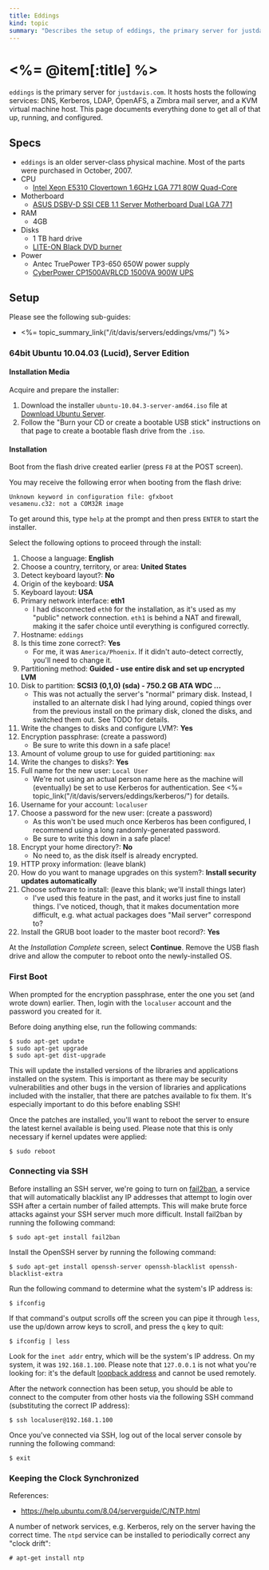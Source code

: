 ```yaml
--- 
title: Eddings
kind: topic
summary: "Describes the setup of eddings, the primary server for justdavis.com. This server hosts the following services: DNS, Kerberos, LDAP, OpenAFS, a Zimbra mail server, and a KVM virtual machine host."
---
```


# <%= @item[:title] %>

`eddings` is the primary server for `justdavis.com`. It hosts hosts the following services: DNS, Kerberos, LDAP, OpenAFS, a Zimbra mail server, and a KVM virtual machine host. This page documents everything done to get all of that up, running, and configured.


## Specs

* `eddings` is an older server-class physical machine. Most of the parts were purchased in October, 2007.
* CPU
    * [Intel Xeon E5310 Clovertown 1.6GHz LGA 771 80W Quad-Core](http://www.newegg.com/Product/Product.aspx?Item=N82E16819117113)
* Motherboard
    * [ASUS DSBV-D SSI CEB 1.1 Server Motherboard Dual LGA 771](http://www.newegg.com/Product/Product.aspx?Item=N82E16813131152)
* RAM
    * 4GB
* Disks
    * 1 TB hard drive
    * [LITE-ON Black DVD burner](http://www.newegg.com/Product/Product.aspx?Item=N82E16827106055)
* Power
    * Antec TruePower TP3-650 650W power supply
    * [CyberPower CP1500AVRLCD 1500VA 900W UPS](http://www.newegg.com/Product/Product.aspx?Item=N82E16842102048)


## Setup

Please see the following sub-guides:

* <%= topic_summary_link("/it/davis/servers/eddings/vms/") %>


### 64bit Ubuntu 10.04.03 (Lucid), Server Edition


#### Installation Media

Acquire and prepare the installer:

1. Download the installer `ubuntu-10.04.3-server-amd64.iso` file at [Download Ubuntu Server](http://www.ubuntu.com/download/server/download).
1. Follow the "Burn your CD or create a bootable USB stick" instructions on that page to create a bootable flash drive from the `.iso`.


#### Installation

Boot from the flash drive created earlier (press `F8` at the POST screen).

You may receive the following error when booting from the flash drive:

    Unknown keyword in configuration file: gfxboot
    vesamenu.c32: not a COM32R image

To get around this, type `help` at the prompt and then press `ENTER` to start the installer.

Select the following options to proceed through the install:

1. Choose a language: **English**
1. Choose a country, territory, or area: **United States**
1. Detect keyboard layout?: **No**
1. Origin of the keyboard: **USA**
1. Keyboard layout: **USA**
1. Primary network interface: **eth1**
    * I had disconnected `eth0` for the installation, as it's used as my "public" network connection. `eth1` is behind a NAT and firewall, making it the safer choice until everything is configured correctly.
1. Hostname: `eddings`
1. Is this time zone correct?: **Yes**
    * For me, it was `America/Phoenix`. If it didn't auto-detect correctly, you'll need to change it.
1. Partitioning method: **Guided - use entire disk and set up encrypted LVM**
1. Disk to partition: **SCSI3 (0,1,0) (sda) - 750.2 GB ATA WDC ...**
    * This was not actually the server's "normal" primary disk. Instead, I installed to an alternate disk I had lying around, copied things over from the previous install on the primary disk, cloned the disks, and switched them out. See TODO for details.
1. Write the changes to disks and configure LVM?: **Yes**
1. Encryption passphrase: (create a password)
    * Be sure to write this down in a safe place!
1. Amount of volume group to use for guided partitioning: `max`
1. Write the changes to disks?: **Yes**
1. Full name for the new user: `Local User`
    * We're not using an actual person name here as the machine will (eventually) be set to use Kerberos for authentication. See <%= topic_link("/it/davis/servers/eddings/kerberos/") for details.
1. Username for your account: `localuser`
1. Choose a password for the new user: (create a password)
    * As this won't be used much once Kerberos has been configured, I recommend using a long randomly-generated password.
    * Be sure to write this down in a safe place!
1. Encrypt your home directory?: **No**
    * No need to, as the disk itself is already encrypted.
1. HTTP proxy information: (leave blank)
1. How do you want to manage upgrades on this system?: **Install security updates automatically**
1. Choose software to install: (leave this blank; we'll install things later)
    * I've used this feature in the past, and it works just fine to install things. I've noticed, though, that it makes documentation more difficult, e.g. what actual packages does "Mail server" correspond to?
1. Install the GRUB boot loader to the master boot record?: **Yes**

At the *Installation Complete* screen, select **Continue**. Remove the USB flash drive and allow the computer to reboot onto the newly-installed OS.


### First Boot

When prompted for the encryption passphrase, enter the one you set (and wrote down) earlier. Then, login with the `localuser` account and the password you created for it.

Before doing anything else, run the following commands:

    $ sudo apt-get update
    $ sudo apt-get upgrade
    $ sudo apt-get dist-upgrade

This will update the installed versions of the libraries and applications installed on the system. This is important as there may be security vulnerabilities and other bugs in the version of libraries and applications included with the installer, that there are patches available to fix them. It's especially important to do this before enabling SSH!

Once the patches are installed, you'll want to reboot the server to ensure the latest kernel available is being used. Please note that this is only necessary if kernel updates were applied:

    $ sudo reboot


### Connecting via SSH

Before installing an SSH server, we're going to turn on [fail2ban](https://help.ubuntu.com/community/Fail2Ban), a service that will automatically blacklist any IP addresses that attempt to login over SSH after a certain number of failed attempts. This will make brute force attacks against your SSH server much more difficult. Install fail2ban by running the following command:

    $ sudo apt-get install fail2ban

Install the OpenSSH server by running the following command:

    $ sudo apt-get install openssh-server openssh-blacklist openssh-blacklist-extra

Run the following command to determine what the system's IP address is:

    $ ifconfig

If that command's output scrolls off the screen you can pipe it through `less`, use the up/down arrow keys to scroll, and press the `q` key to quit:

    $ ifconfig | less

Look for the `inet addr` entry, which will be the system's IP address. On my system, it was `192.168.1.100`. Please note that `127.0.0.1` is not what you're looking for: it's the default [loopback address](http://en.wikipedia.org/wiki/Loopback) and cannot be used remotely.

After the network connection has been setup, you should be able to connect to the computer from other hosts via the following SSH command (substituting the correct IP address):

    $ ssh localuser@192.168.1.100

Once you've connected via SSH, log out of the local server console by running the following command:

    $ exit


### Keeping the Clock Synchronized

References:

* <https://help.ubuntu.com/8.04/serverguide/C/NTP.html>

A number of network services, e.g. Kerberos, rely on the server having the correct time. The `ntpd` service can be installed to periodically correct any "clock drift":

    # apt-get install ntp

